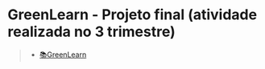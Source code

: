 # GreenLearn - Projeto final (atividade realizada no 3 trimestre)

> - [📚GreenLearn](https://github.com/GreenLearn-SA)
